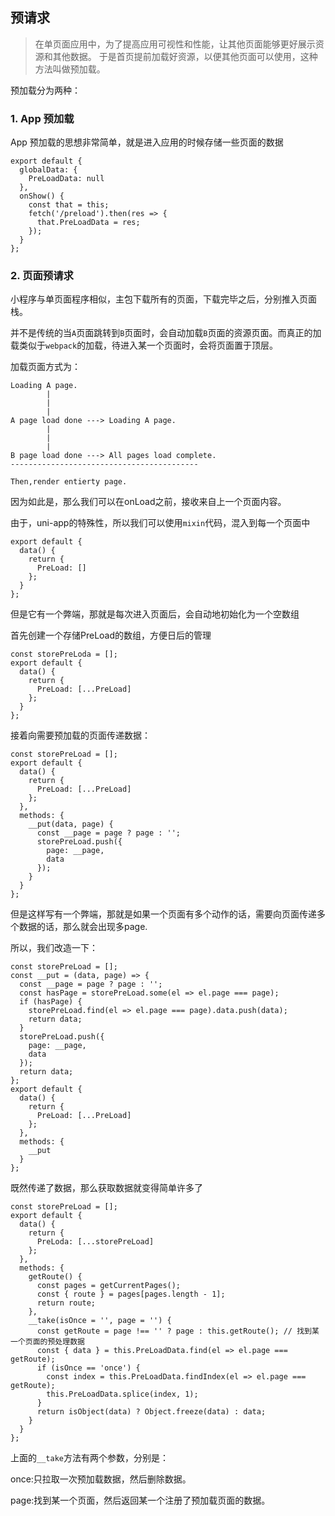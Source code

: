 ## 预请求

>在单页面应用中，为了提高应用可视性和性能，让其他页面能够更好展示资源和其他数据。
>于是首页提前加载好资源，以便其他页面可以使用，这种方法叫做预加载。

预加载分为两种：

### 1. App 预加载
App 预加载的思想非常简单，就是进入应用的时候存储一些页面的数据
```
export default {
  globalData: {
    PreLoadData: null
  },
  onShow() {
    const that = this;
    fetch('/preload').then(res => {
      that.PreLoadData = res;
    });
  }
};
```
### 2. 页面预请求

小程序与单页面程序相似，主包下载所有的页面，下载完毕之后，分别推入页面栈。

并不是传统的当`A`页面跳转到`B`页面时，会自动加载`B`页面的资源页面。而真正的加载类似于`webpack`的加载，待进入某一个页面时，会将页面置于顶层。

加载页面方式为：
```
Loading A page.
        |
        |
        |
A page load done ---> Loading A page.
        |
        |
        |
B page load done ---> All pages load complete.
------------------------------------------

Then,render entierty page.
```
因为如此是，那么我们可以在onLoad之前，接收来自上一个页面内容。

由于，uni-app的特殊性，所以我们可以使用`mixin`代码，混入到每一个页面中
```
export default {
  data() {
    return {
      PreLoad: []
    };
  }
};
```
但是它有一个弊端，那就是每次进入页面后，会自动地初始化为一个空数组

首先创建一个存储PreLoad的数组，方便日后的管理
```
const storePreLoda = [];
export default {
  data() {
    return {
      PreLoad: [...PreLoad]
    };
  }
};
```
接着向需要预加载的页面传递数据：
```
const storePreLoad = [];
export default {
  data() {
    return {
      PreLoad: [...PreLoad]
    };
  },
  methods: {
    __put(data, page) {
      const __page = page ? page : '';
      storePreLoad.push({
        page: __page,
        data
      });
    }
  }
};
```
但是这样写有一个弊端，那就是如果一个页面有多个动作的话，需要向页面传递多个数据的话，那么就会出现多page.

所以，我们改造一下：
```
const storePreLoad = [];
const __put = (data, page) => {
  const __page = page ? page : '';
  const hasPage = storePreLoad.some(el => el.page === page);
  if (hasPage) {
    storePreLoad.find(el => el.page === page).data.push(data);
    return data;
  }
  storePreLoad.push({
    page: __page,
    data
  });
  return data;
};
export default {
  data() {
    return {
      PreLoad: [...PreLoad]
    };
  },
  methods: {
    __put
  }
};
```
既然传递了数据，那么获取数据就变得简单许多了
```
const storePreLoad = [];
export default {
  data() {
    return {
      PreLoda: [...storePreLoad]
    };
  },
  methods: {
    getRoute() {
      const pages = getCurrentPages();
      const { route } = pages[pages.length - 1];
      return route;
    },
    __take(isOnce = '', page = '') {
      const getRoute = page !== '' ? page : this.getRoute(); // 找到某一个页面的预处理数据
      const { data } = this.PreLoadData.find(el => el.page === getRoute);
      if (isOnce == 'once') {
        const index = this.PreLoadData.findIndex(el => el.page === getRoute);
        this.PreLoadData.splice(index, 1);
      }
      return isObject(data) ? Object.freeze(data) : data;
    }
  }
};
```
上面的`__take`方法有两个参数，分别是：

once:只拉取一次预加载数据，然后删除数据。

page:找到某一个页面，然后返回某一个注册了预加载页面的数据。